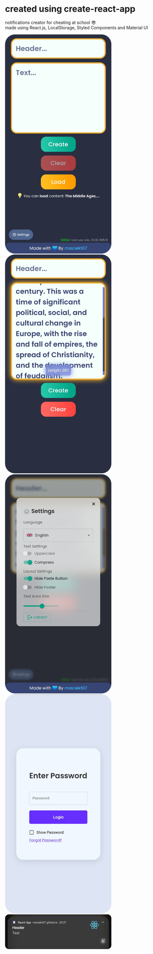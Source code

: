 # created using create-react-app

notifications creator for cheating at school 😎 <br />
made using React.js, LocalStorage, Styled Components and Material UI

<img style="width:350px" src="img/img1.png" /><br />
<img style="width:350px" src="img/img2.png" /><br />
<img style="width:350px" src="img/img3.png" /><br />
<img style="width:350px" src="img/img4.png" /><br />
<img style="width:350px" src="img/notification.png" />
